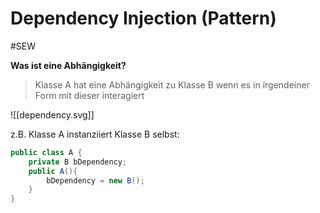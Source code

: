 # Dependency Injection (Pattern)
#SEW 

**Was ist eine Abhängigkeit?**

> Klasse A hat eine Abhängigkeit zu Klasse B wenn es in irgendeiner Form mit dieser interagiert

![[dependency.svg]]

z.B. Klasse A instanziiert Klasse B selbst:

```java
public class A {
	private B bDependency;
	public A(){
		bDependency = new B();
	}
}
```